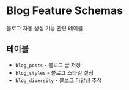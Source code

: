 # Blog Feature Schemas

블로그 자동 생성 기능 관련 테이블

## 테이블
- `blog_posts` - 블로그 글 저장
- `blog_styles` - 블로그 스타일 설정
- `blog_diversity` - 블로그 다양성 추적

